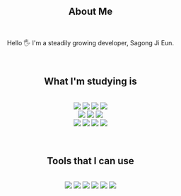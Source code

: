 <div align="center">
 <h2>About Me</h2>
</div>

<br />

<p align="center">
 Hello 🖐 I'm a steadily growing developer, Sagong Ji Eun.<br />
</p>

<br />
 
<div align="center">
 <h2>What I'm studying is</h2>
</div>

<br />

<div align="center">
  <img src="https://img.shields.io/badge/HTML-E34F26?style=for-the-badge&logo=HTML5&logoColor=white"/>
  <img src="https://img.shields.io/badge/CSS-1572B6?style=for-the-badge&logo=CSS3&logoColor=white"/>
  <img src="https://img.shields.io/badge/JavaScript-F7DF1E?style=for-the-badge&logo=JavaScript&logoColor=white"/>
  <img src="https://img.shields.io/badge/TypeScript-3178C6?style=for-the-badge&logo=TypeScript&logoColor=white"/>
  <br />
  <img src="https://img.shields.io/badge/React-61DAFB?style=for-the-badge&logo=React&logoColor=white"/>
  <img src="https://img.shields.io/badge/Vue.js-4FC08D?style=for-the-badge&logo=Vue.js&logoColor=white"/>
  <img src="https://img.shields.io/badge/Next.js-000000?style=for-the-badge&logo=Next.js&logoColor=white"/>
  <br />
  <img src="https://img.shields.io/badge/recoil-3578E5?style=for-the-badge&logo=recoil&logoColor=white"/>
  <img src="https://img.shields.io/badge/vuex-4FC08D?style=for-the-badge&logo=Vue.js&logoColor=white"/>
  <img src="https://img.shields.io/badge/emotion-FF8AD8?style=for-the-badge&logo=emotion&logoColor=white"/>
  <img src="https://img.shields.io/badge/Vite-646CFF?style=for-the-badge&logo=Vite&logoColor=white"/>
</div>

<br />
<br />

<div align="center">
 <h2>Tools that I can use</h2>
</div>

<br />

<div align="center">
 <img src="https://img.shields.io/badge/Visual Studio Code-007ACC?style=for-the-badge&logo=Visual Studio Code&logoColor=white"/>
 <img src="https://img.shields.io/badge/Git-F05032?style=for-the-badge&logo=Git&logoColor=white"/>
 <img src="https://img.shields.io/badge/GitHub-181717?style=for-the-badge&logo=GitHub&logoColor=white"/>
 <img src="https://img.shields.io/badge/Notion-000000?style=for-the-badge&logo=Notion&logoColor=white"/>
 <img src="https://img.shields.io/badge/Figma-F24E1E?style=for-the-badge&logo=Figma&logoColor=white"/>
 <img src="https://img.shields.io/badge/Jira-0052CC?style=for-the-badge&logo=Jira&logoColor=white"/>
</div>
